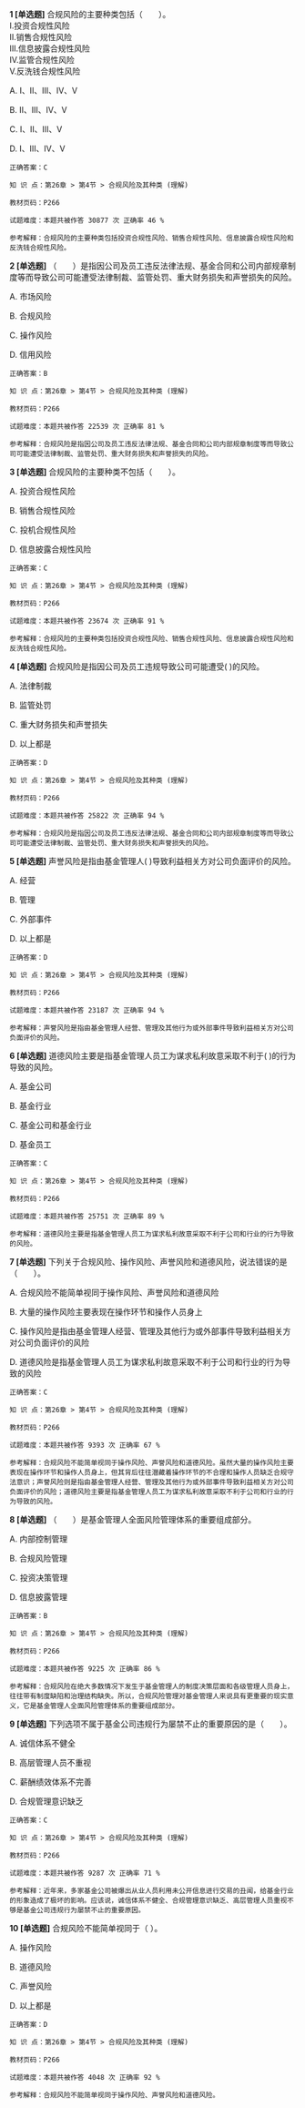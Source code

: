 **1 [单选题]** 合规风险的主要种类包括（&emsp;&emsp;）。<br />
Ⅰ.投资合规性风险<br />
Ⅱ.销售合规性风险<br />
Ⅲ.信息披露合规性风险<br />
Ⅳ.监管合规性风险<br />
Ⅴ.反洗钱合规性风险

A. Ⅰ、Ⅱ、Ⅲ、Ⅳ、Ⅴ

B. Ⅱ、Ⅲ、Ⅳ、Ⅴ

C. Ⅰ、Ⅱ、Ⅲ、Ⅴ

D. Ⅰ、Ⅲ、Ⅳ、Ⅴ

```
正确答案：C

知 识 点：第26章 > 第4节 > 合规风险及其种类 (理解)

教材页码：P266

试题难度：本题共被作答 30877 次 正确率 46 %

参考解释：合规风险的主要种类包括投资合规性风险、销售合规性风险、信息披露合规性风险和反洗钱合规性风险。
```


**2 [单选题]** （&emsp;&emsp;）是指因公司及员工违反法律法规、基金合同和公司内部规章制度等而导致公司可能遭受法律制裁、监管处罚、重大财务损失和声誉损失的风险。

A. 市场风险

B. 合规风险

C. 操作风险

D. 信用风险

```
正确答案：B

知 识 点：第26章 > 第4节 > 合规风险及其种类 (理解)

教材页码：P266

试题难度：本题共被作答 22539 次 正确率 81 %

参考解释：合规风险是指因公司及员工违反法律法规、基金合同和公司内部规章制度等而导致公司可能遭受法律制裁、监管处罚、重大财务损失和声誉损失的风险。
```


**3 [单选题]** 合规风险的主要种类不包括（&emsp;&emsp;）。

A. 投资合规性风险

B. 销售合规性风险

C. 投机合规性风险

D. 信息披露合规性风险

```
正确答案：C

知 识 点：第26章 > 第4节 > 合规风险及其种类 (理解)

教材页码：P266

试题难度：本题共被作答 23674 次 正确率 91 %

参考解释：合规风险的主要种类包括投资合规性风险、销售合规性风险、信息披露合规性风险和反洗钱合规性风险。
```


**4 [单选题]** 合规风险是指因公司及员工违规导致公司可能遭受(        )的风险。

A. 法律制裁

B. 监管处罚

C. 重大财务损失和声誉损失

D. 以上都是

```
正确答案：D

知 识 点：第26章 > 第4节 > 合规风险及其种类 (理解)

教材页码：P266

试题难度：本题共被作答 25822 次 正确率 94 %

参考解释：合规风险是指因公司及员工违反法律法规、基金合同和公司内部规章制度等而导致公司可能遭受法律制裁、监管处罚、重大财务损失和声誉损失的风险。
```


**5 [单选题]** 声誉风险是指由基金管理人(        )导致利益相关方对公司负面评价的风险。

A. 经营

B. 管理

C. 外部事件

D. 以上都是

```
正确答案：D

知 识 点：第26章 > 第4节 > 合规风险及其种类 (理解)

教材页码：P266

试题难度：本题共被作答 23187 次 正确率 94 %

参考解释：声誉风险是指由基金管理人经营、管理及其他行为或外部事件导致利益相关方对公司负面评价的风险。
```


**6 [单选题]** 道德风险主要是指基金管理人员工为谋求私利故意采取不利于(       )的行为导致的风险。

A. 基金公司

B. 基金行业

C. 基金公司和基金行业

D. 基金员工

```
正确答案：C

知 识 点：第26章 > 第4节 > 合规风险及其种类 (理解)

教材页码：P266

试题难度：本题共被作答 25751 次 正确率 89 %

参考解释：道德风险主要是指基金管理人员工为谋求私利故意采取不利于公司和行业的行为导致的风险。
```


**7 [单选题]** 下列关于合规风险、操作风险、声誉风险和道德风险，说法错误的是（&emsp;&emsp;）。

A. 合规风险不能简单视同于操作风险、声誉风险和道德风险

B. 大量的操作风险主要表现在操作环节和操作人员身上

C. 操作风险是指由基金管理人经营、管理及其他行为或外部事件导致利益相关方对公司负面评价的风险

D. 道德风险是指基金管理人员工为谋求私利故意采取不利于公司和行业的行为导致的风险

```
正确答案：C

知 识 点：第26章 > 第4节 > 合规风险及其种类 (理解)

教材页码：P266

试题难度：本题共被作答 9393 次 正确率 67 %

参考解释：合规风险不能简单视同于操作风险、声誉风险和道德风险。虽然大量的操作风险主要表现在操作环节和操作人员身上，但其背后往往潜藏着操作环节的不合理和操作人员缺乏合规守法意识；声誉风险则是指由基金管理人经营、管理及其他行为或外部事件导致利益相关方对公司负面评价的风险；道德风险主要是指基金管理人员工为谋求私利故意采取不利于公司和行业的行为导致的风险。
```


**8 [单选题]** （&emsp;&emsp;）是基金管理人全面风险管理体系的重要组成部分。

A. 内部控制管理

B. 合规风险管理

C. 投资决策管理

D. 信息披露管理

```
正确答案：B

知 识 点：第26章 > 第4节 > 合规风险及其种类 (理解)

教材页码：P266

试题难度：本题共被作答 9225 次 正确率 86 %

参考解释：合规风险在绝大多数情况下发生于基金管理人的制度决策层面和各级管理人员身上，往往带有制度缺陷和治理结构缺失。所以，合规风险管理对基金管理人来说具有更重要的现实意义，它是基金管理人全面风险管理体系的重要组成部分。
```


**9 [单选题]** 下列选项不属于基金公司违规行为屡禁不止的重要原因的是（&emsp;&emsp;）。

A. 诚信体系不健全

B. 高层管理人员不重视

C. 薪酬绩效体系不完善

D. 合规管理意识缺乏

```
正确答案：C

知 识 点：第26章 > 第4节 > 合规风险及其种类 (理解)

教材页码：P266

试题难度：本题共被作答 9287 次 正确率 71 %

参考解释：近年来，多家基金公司被爆出从业人员利用未公开信息进行交易的丑闻，给基金行业的形象造成了极坏的影响。应该说，诚信体系不健全、合规管理意识缺乏、高层管理人员重视不够是基金公司违规行为屡禁不止的重要原因。
```


**10 [单选题]** 合规风险不能简单视同于（        ）。

A. 操作风险

B. 道德风险

C. 声誉风险

D. 以上都是

```
正确答案：D

知 识 点：第26章 > 第4节 > 合规风险及其种类 (理解)

教材页码：P266

试题难度：本题共被作答 4048 次 正确率 92 %

参考解释：合规风险不能简单视同于操作风险、声誉风险和道德风险。
```

